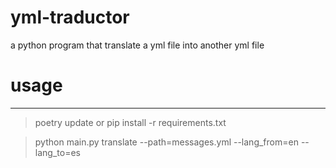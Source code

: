 # yml-traductor
a python program that translate a yml file into another yml file


# usage

---
> poetry update
or
> pip install -r requirements.txt

> python main.py translate --path=messages.yml --lang_from=en --lang_to=es

